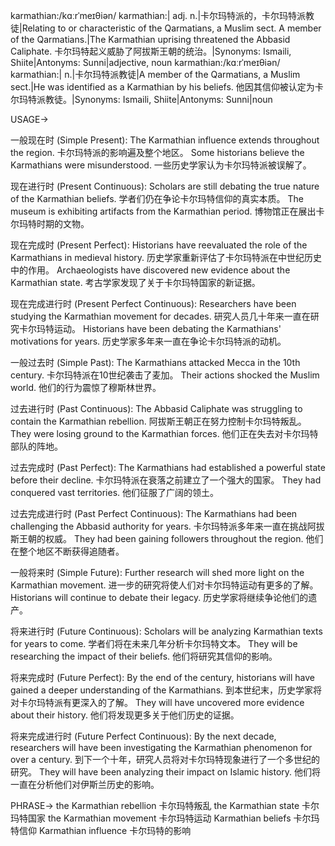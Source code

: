 karmathian:/kɑːrˈmeɪθiən/
karmathian:| adj. n.|卡尔玛特派的，卡尔玛特派教徒|Relating to or characteristic of the Qarmatians, a Muslim sect.  A member of the Qarmatians.|The Karmathian uprising threatened the Abbasid Caliphate. 卡尔玛特起义威胁了阿拔斯王朝的统治。|Synonyms: Ismaili, Shiite|Antonyms: Sunni|adjective, noun
karmathian:/kɑːrˈmeɪθiən/
karmathian:| n.|卡尔玛特派教徒|A member of the Qarmatians, a Muslim sect.|He was identified as a Karmathian by his beliefs. 他因其信仰被认定为卡尔玛特派教徒。|Synonyms: Ismaili, Shiite|Antonyms: Sunni|noun


USAGE->

一般现在时 (Simple Present):
The Karmathian influence extends throughout the region. 卡尔玛特派的影响遍及整个地区。
Some historians believe the Karmathians were misunderstood. 一些历史学家认为卡尔玛特派被误解了。


现在进行时 (Present Continuous):
Scholars are still debating the true nature of the Karmathian beliefs. 学者们仍在争论卡尔玛特信仰的真实本质。
The museum is exhibiting artifacts from the Karmathian period.  博物馆正在展出卡尔玛特时期的文物。


现在完成时 (Present Perfect):
Historians have reevaluated the role of the Karmathians in medieval history. 历史学家重新评估了卡尔玛特派在中世纪历史中的作用。
Archaeologists have discovered new evidence about the Karmathian state. 考古学家发现了关于卡尔玛特国家的新证据。


现在完成进行时 (Present Perfect Continuous):
Researchers have been studying the Karmathian movement for decades.  研究人员几十年来一直在研究卡尔玛特运动。
Historians have been debating the Karmathians' motivations for years. 历史学家多年来一直在争论卡尔玛特派的动机。


一般过去时 (Simple Past):
The Karmathians attacked Mecca in the 10th century. 卡尔玛特派在10世纪袭击了麦加。
Their actions shocked the Muslim world. 他们的行为震惊了穆斯林世界。


过去进行时 (Past Continuous):
The Abbasid Caliphate was struggling to contain the Karmathian rebellion. 阿拔斯王朝正在努力控制卡尔玛特叛乱。
They were losing ground to the Karmathian forces. 他们正在失去对卡尔玛特部队的阵地。


过去完成时 (Past Perfect):
The Karmathians had established a powerful state before their decline. 卡尔玛特派在衰落之前建立了一个强大的国家。
They had conquered vast territories. 他们征服了广阔的领土。


过去完成进行时 (Past Perfect Continuous):
The Karmathians had been challenging the Abbasid authority for years. 卡尔玛特派多年来一直在挑战阿拔斯王朝的权威。
They had been gaining followers throughout the region. 他们在整个地区不断获得追随者。


一般将来时 (Simple Future):
Further research will shed more light on the Karmathian movement.  进一步的研究将使人们对卡尔玛特运动有更多的了解。
Historians will continue to debate their legacy. 历史学家将继续争论他们的遗产。


将来进行时 (Future Continuous):
Scholars will be analyzing Karmathian texts for years to come. 学者们将在未来几年分析卡尔玛特文本。
They will be researching the impact of their beliefs. 他们将研究其信仰的影响。


将来完成时 (Future Perfect):
By the end of the century, historians will have gained a deeper understanding of the Karmathians. 到本世纪末，历史学家将对卡尔玛特派有更深入的了解。
They will have uncovered more evidence about their history. 他们将发现更多关于他们历史的证据。


将来完成进行时 (Future Perfect Continuous):
By the next decade, researchers will have been investigating the Karmathian phenomenon for over a century. 到下一个十年，研究人员将对卡尔玛特现象进行了一个多世纪的研究。
They will have been analyzing their impact on Islamic history. 他们将一直在分析他们对伊斯兰历史的影响。


PHRASE->
the Karmathian rebellion 卡尔玛特叛乱
the Karmathian state 卡尔玛特国家
the Karmathian movement 卡尔玛特运动
Karmathian beliefs 卡尔玛特信仰
Karmathian influence 卡尔玛特的影响
